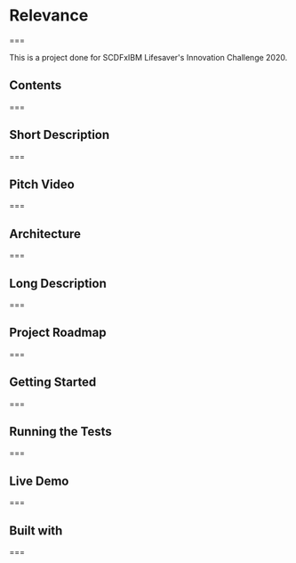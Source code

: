 # Relevance
===

This is a project done for SCDFxIBM Lifesaver's Innovation Challenge 2020. 

## Contents  
===

## Short Description
===

## Pitch Video
===


## Architecture
===


## Long Description
===


## Project Roadmap
===


## Getting Started
===


## Running the Tests
===


## Live Demo
===

## Built with
===

